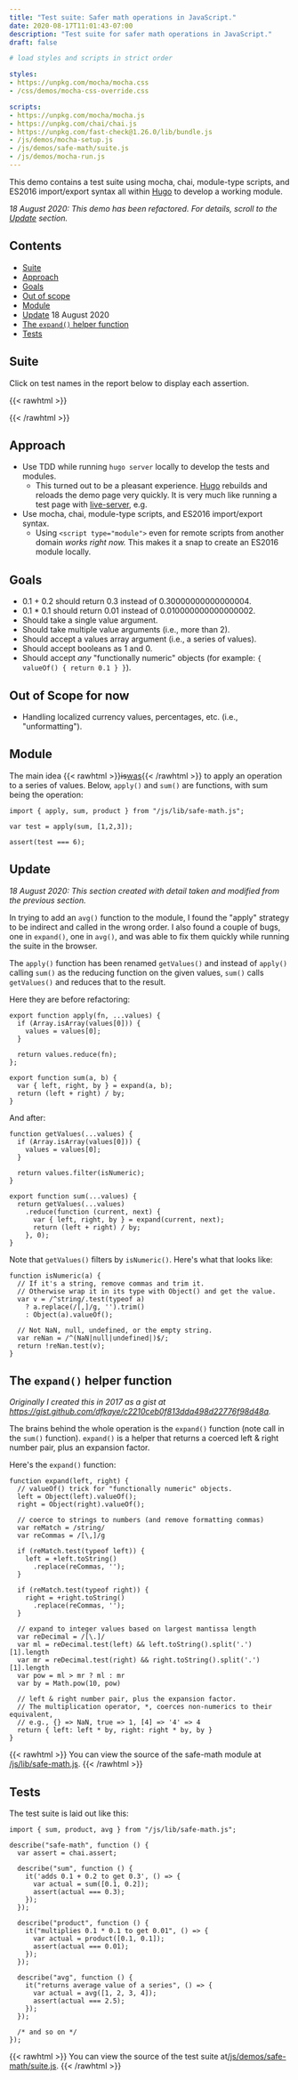 ```yaml
---
title: "Test suite: Safer math operations in JavaScript."
date: 2020-08-17T11:01:43-07:00
description: "Test suite for safer math operations in JavaScript."
draft: false

# load styles and scripts in strict order

styles: 
- https://unpkg.com/mocha/mocha.css
- /css/demos/mocha-css-override.css

scripts: 
- https://unpkg.com/mocha/mocha.js
- https://unpkg.com/chai/chai.js
- https://unpkg.com/fast-check@1.26.0/lib/bundle.js
- /js/demos/mocha-setup.js
- /js/demos/safe-math/suite.js
- /js/demos/mocha-run.js
---
```


This demo contains a test suite using mocha, chai, module-type scripts, and ES2016 import/export syntax all within [Hugo](https://gohugo.io) to develop a working module.

*<time>18 August 2020</time>: This demo has been refactored. For details, scroll to the [Update](#Update) section.*

## Contents

+ [Suite](#suite)
+ [Approach](#approach)
+ [Goals](#goals)
+ [Out of scope](#out-of-scope-for-now)
+ [Module](#module)
+ [Update](#update) <time>18 August 2020</time>
+ [The `expand()` helper function](#the-expand-helper-function)
+ [Tests](#tests)

## Suite

Click on test names in the report below to display each assertion.

{{< rawhtml >}}
<div id="fixture"></div>
<div id="mocha"></div>
{{< /rawhtml >}}

## Approach

- Use TDD while running `hugo server` locally to develop the tests and modules.
  - This turned out to be a pleasant experience. [Hugo](https://gohugo.io) rebuilds and reloads the demo page very quickly. It is very much like running a test page with [live-server](https://github.com/tapio/live-server), e.g.
- Use mocha, chai, module-type scripts, and ES2016 import/export syntax.
  - Using `<script type="module">` even for remote scripts from another domain *works right now.* This makes it a snap to create an ES2016 module locally.

## Goals
- 0.1 + 0.2 should return 0.3 instead of 0.30000000000000004.
- 0.1 * 0.1 should return 0.01 instead of 0.010000000000000002.
- Should take a single value argument.
- Should take multiple value arguments (i.e., more than 2).
- Should accept a values array argument (i.e., a series of values).
- Should accept booleans as 1 and 0.
- Should accept *any* "functionally numeric" objects (for example: `{ valueOf() { return 0.1 } }`).

## Out of Scope for now

- Handling localized currency values, percentages, etc. (i.e., "unformatting").

## Module 

The main idea {{< rawhtml >}}<del>is</del><ins>was</ins>{{< /rawhtml >}} to apply an operation to a series of values. Below, `apply()` and `sum()` are functions, with sum being the operation:

    import { apply, sum, product } from "/js/lib/safe-math.js";

    var test = apply(sum, [1,2,3]);

    assert(test === 6);

## Update

*<time>18 August 2020</time>: This section created with detail taken and modified from the previous section.*

In trying to add an `avg()` function to the module, I found the "apply" strategy to be indirect and called in the wrong order. I also found a couple of bugs, one in `expand()`, one in `avg()`, and was able to fix them quickly while running the suite in the browser.

The `apply()` function has been renamed `getValues()` and instead of `apply()` calling `sum()` as the reducing function on the given values, `sum()` calls `getValues()` and reduces that to the result.

Here they are before refactoring:

    export function apply(fn, ...values) {
      if (Array.isArray(values[0])) {
        values = values[0];
      }

      return values.reduce(fn);
    };

    export function sum(a, b) {
      var { left, right, by } = expand(a, b);
      return (left + right) / by;
    }

And after:

    function getValues(...values) {
      if (Array.isArray(values[0])) {
        values = values[0];
      }

      return values.filter(isNumeric);
    }

    export function sum(...values) {
      return getValues(...values)
        .reduce(function (current, next) {
          var { left, right, by } = expand(current, next);
          return (left + right) / by;
        }, 0);
    }

Note that `getValues()` filters by `isNumeric()`. Here's what that looks like:

    function isNumeric(a) {
      // If it's a string, remove commas and trim it.
      // Otherwise wrap it in its type with Object() and get the value.
      var v = /^string/.test(typeof a)
        ? a.replace(/[,]/g, '').trim()
        : Object(a).valueOf();

      // Not NaN, null, undefined, or the empty string.
      var reNan = /^(NaN|null|undefined|)$/;
      return !reNan.test(v);
    }

## The `expand()` helper function

*Originally I created this in 2017 as a gist at https://gist.github.com/dfkaye/c2210ceb0f813dda498d22776f98d48a.*

The brains behind the whole operation is the `expand()` function (note call in the `sum()` function). `expand()` is a helper that returns a coerced left & right number pair, plus an expansion factor.

Here's the `expand()` function:

    function expand(left, right) {
      // valueOf() trick for "functionally numeric" objects.
      left = Object(left).valueOf();
      right = Object(right).valueOf();

      // coerce to strings to numbers (and remove formatting commas)
      var reMatch = /string/
      var reCommas = /[\,]/g

      if (reMatch.test(typeof left)) {
        left = +left.toString()
          .replace(reCommas, '');
      }

      if (reMatch.test(typeof right)) {
        right = +right.toString()
          .replace(reCommas, '');
      }

      // expand to integer values based on largest mantissa length
      var reDecimal = /[\.]/
      var ml = reDecimal.test(left) && left.toString().split('.')[1].length
      var mr = reDecimal.test(right) && right.toString().split('.')[1].length
      var pow = ml > mr ? ml : mr
      var by = Math.pow(10, pow)

      // left & right number pair, plus the expansion factor.
      // The multiplication operator, *, coerces non-numerics to their equivalent,
      // e.g., {} => NaN, true => 1, [4] => '4' => 4      
      return { left: left * by, right: right * by, by }
    }

{{< rawhtml >}}
You can view the source of the safe-math module at <a href="/js/lib/safe-math.js">/js/lib/safe-math.js</a>.
{{< /rawhtml >}}

## Tests

The test suite is laid out like this:

    import { sum, product, avg } from "/js/lib/safe-math.js";

    describe("safe-math", function () {
      var assert = chai.assert;

      describe("sum", function () {
        it('adds 0.1 + 0.2 to get 0.3', () => {
          var actual = sum([0.1, 0.2]);
          assert(actual === 0.3);
        });
      });

      describe("product", function () {
        it("multiplies 0.1 * 0.1 to get 0.01", () => {
          var actual = product([0.1, 0.1]);
          assert(actual === 0.01);
        });
      });
      
      describe("avg", function () {
        it("returns average value of a series", () => {
          var actual = avg([1, 2, 3, 4]);
          assert(actual === 2.5);
        });
      });

      /* and so on */
    });

{{< rawhtml >}}
You can view the source of the test suite at<a href="/js/demos/safe-math/suite.js">/js/demos/safe-math/suite.js</a>.
{{< /rawhtml >}}
